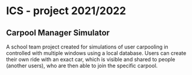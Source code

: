 # ICS - project 2021/2022
## Carpool Manager Simulator
A school team project created for simulations of user carpooling in controlled with multiple windows using a local database. Users can create their own ride with an exact car, which is visible and shared to people (another users), who are then able to join the specific carpool.